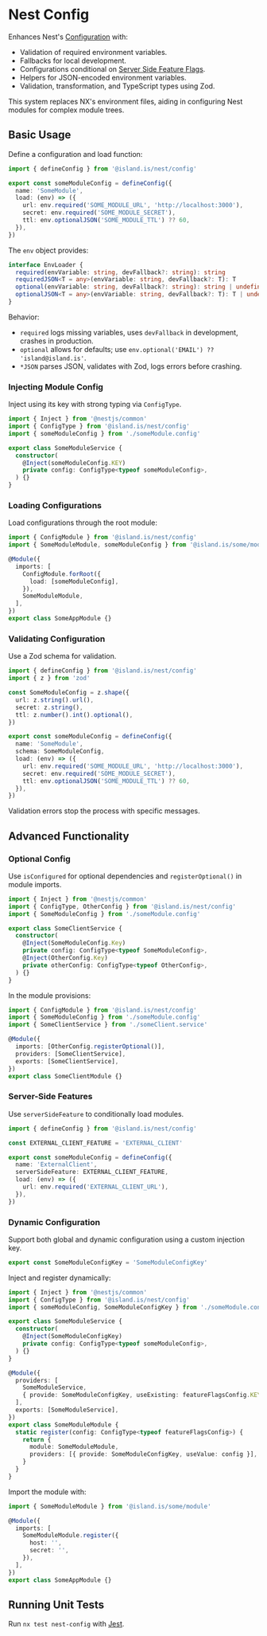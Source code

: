 # Nest Config

Enhances Nest's [Configuration](https://docs.nestjs.com/techniques/configuration) with:

- Validation of required environment variables.
- Fallbacks for local development.
- Configurations conditional on [Server Side Feature Flags](../../../handbook/technical-overview/devops/service-setup.md#server-side-feature-flags).
- Helpers for JSON-encoded environment variables.
- Validation, transformation, and TypeScript types using Zod.

This system replaces NX's environment files, aiding in configuring Nest modules for complex module trees.

## Basic Usage

Define a configuration and load function:

```typescript
import { defineConfig } from '@island.is/nest/config'

export const someModuleConfig = defineConfig({
  name: 'SomeModule',
  load: (env) => ({
    url: env.required('SOME_MODULE_URL', 'http://localhost:3000'),
    secret: env.required('SOME_MODULE_SECRET'),
    ttl: env.optionalJSON('SOME_MODULE_TTL') ?? 60,
  }),
})
```

The `env` object provides:

```typescript
interface EnvLoader {
  required(envVariable: string, devFallback?: string): string
  requiredJSON<T = any>(envVariable: string, devFallback?: T): T
  optional(envVariable: string, devFallback?: string): string | undefined
  optionalJSON<T = any>(envVariable: string, devFallback?: T): T | undefined
}
```

Behavior:

- `required` logs missing variables, uses `devFallback` in development, crashes in production.
- `optional` allows for defaults; use `env.optional('EMAIL') ?? 'island@island.is'`.
- `*JSON` parses JSON, validates with Zod, logs errors before crashing.

### Injecting Module Config

Inject using its key with strong typing via `ConfigType`.

```typescript
import { Inject } from '@nestjs/common'
import { ConfigType } from '@island.is/nest/config'
import { someModuleConfig } from './someModule.config'

export class SomeModuleService {
  constructor(
    @Inject(someModuleConfig.KEY)
    private config: ConfigType<typeof someModuleConfig>,
  ) {}
}
```

### Loading Configurations

Load configurations through the root module:

```typescript
import { ConfigModule } from '@island.is/nest/config'
import { SomeModuleModule, someModuleConfig } from '@island.is/some/module'

@Module({
  imports: [
    ConfigModule.forRoot({
      load: [someModuleConfig],
    }),
    SomeModuleModule,
  ],
})
export class SomeAppModule {}
```

### Validating Configuration

Use a Zod schema for validation.

```typescript
import { defineConfig } from '@island.is/nest/config'
import { z } from 'zod'

const SomeModuleConfig = z.shape({
  url: z.string().url(),
  secret: z.string(),
  ttl: z.number().int().optional(),
})

export const someModuleConfig = defineConfig({
  name: 'SomeModule',
  schema: SomeModuleConfig,
  load: (env) => ({
    url: env.required('SOME_MODULE_URL', 'http://localhost:3000'),
    secret: env.required('SOME_MODULE_SECRET'),
    ttl: env.optionalJSON('SOME_MODULE_TTL') ?? 60,
  }),
})
```

Validation errors stop the process with specific messages.

## Advanced Functionality

### Optional Config

Use `isConfigured` for optional dependencies and `registerOptional()` in module imports.

```typescript
import { Inject } from '@nestjs/common'
import { ConfigType, OtherConfig } from '@island.is/nest/config'
import { SomeModuleConfig } from './someModule.config'

export class SomeClientService {
  constructor(
    @Inject(SomeModuleConfig.Key)
    private config: ConfigType<typeof SomeModuleConfig>,
    @Inject(OtherConfig.Key)
    private otherConfig: ConfigType<typeof OtherConfig>,
  ) {}
}
```

In the module provisions:

```typescript
import { ConfigModule } from '@island.is/nest/config'
import { SomeModuleConfig } from './someModule.config'
import { SomeClientService } from './someClient.service'

@Module({
  imports: [OtherConfig.registerOptional()],
  providers: [SomeClientService],
  exports: [SomeClientService],
})
export class SomeClientModule {}
```

### Server-Side Features

Use `serverSideFeature` to conditionally load modules.

```typescript
import { defineConfig } from '@island.is/nest/config'

const EXTERNAL_CLIENT_FEATURE = 'EXTERNAL_CLIENT'

export const someModuleConfig = defineConfig({
  name: 'ExternalClient',
  serverSideFeature: EXTERNAL_CLIENT_FEATURE,
  load: (env) => ({
    url: env.required('EXTERNAL_CLIENT_URL'),
  }),
})
```

### Dynamic Configuration

Support both global and dynamic configuration using a custom injection key.

```typescript
export const SomeModuleConfigKey = 'SomeModuleConfigKey'
```

Inject and register dynamically:

```typescript
import { Inject } from '@nestjs/common'
import { ConfigType } from '@island.is/nest/config'
import { someModuleConfig, SomeModuleConfigKey } from './someModule.config'

export class SomeModuleService {
  constructor(
    @Inject(SomeModuleConfigKey)
    private config: ConfigType<typeof someModuleConfig>,
  ) {}
}
```

```typescript
@Module({
  providers: [
    SomeModuleService,
    { provide: SomeModuleConfigKey, useExisting: featureFlagsConfig.KEY },
  ],
  exports: [SomeModuleService],
})
export class SomeModuleModule {
  static register(config: ConfigType<typeof featureFlagsConfig>) {
    return {
      module: SomeModuleModule,
      providers: [{ provide: SomeModuleConfigKey, useValue: config }],
    }
  }
}
```

Import the module with:

```typescript
import { SomeModuleModule } from '@island.is/some/module'

@Module({
  imports: [
    SomeModuleModule.register({
      host: '',
      secret: '',
    }),
  ],
})
export class SomeAppModule {}
```

## Running Unit Tests

Run `nx test nest-config` with [Jest](https://jestjs.io).
